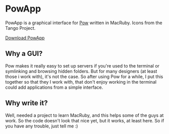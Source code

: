 PowApp
======
PowApp is a graphical interface for [Pow](http://pow.cx) written in MacRuby. Icons from the Tango Project.

[Download PowApp](https://github.com/downloads/Terw/PowApp/PowApp-v0.1.zip)

Why a GUI?
----------
Pow makes it really easy to set up servers if you're used to the terminal or symlinking and browsing hidden folders. But for many designers (at least those i work with), it's not the case. So after using Pow for a while, I put this together so that they I work with, that don't enjoy working in the terminal could add applications from a simple interface.

Why write it?
-------------
Well, needed a project to learn MacRuby, and this helps some of the guys at work. So the code doesn't look that nice yet, but it works, at least here. So if you have any trouble, just tell me :)
